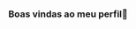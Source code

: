 ### Boas vindas ao meu perfil👋

<!--
**profvividreduardo/profvividreduardo** is a ✨ _special_ ✨ repository because its `README.md` (this file) appears on your GitHub profile.

Meu nome é viviane da Silva sou Professora.
